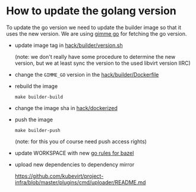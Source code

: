 How to update the golang version
================================

To update the go version we need to update the builder image so that it uses the new version.
We are using [gimme go] for fetching the go version.

- update image tag in [hack/builder/version.sh](../hack/builder/version.sh)

  (note: we don't really have some procedure to determine the new version, but we at least sync the version to the used libvirt version IIRC)
- change the `GIMME_GO` version in the [hack/builder/Dockerfile](../hack/builder/Dockerfile)
- rebuild the image

  `make builder-build`
- change the image sha in [hack/dockerized](../hack/dockerized)
- push the image

  `make builder-push`

  (note: for this you of course need push access rights)
- update WORKSPACE with new [go rules for bazel](https://github.com/bazelbuild/rules_go/releases)
- upload new dependencies to dependency mirror

  https://github.com/kubevirt/project-infra/blob/master/plugins/cmd/uploader/README.md

[gimme go]: https://github.com/travis-ci/gimme
